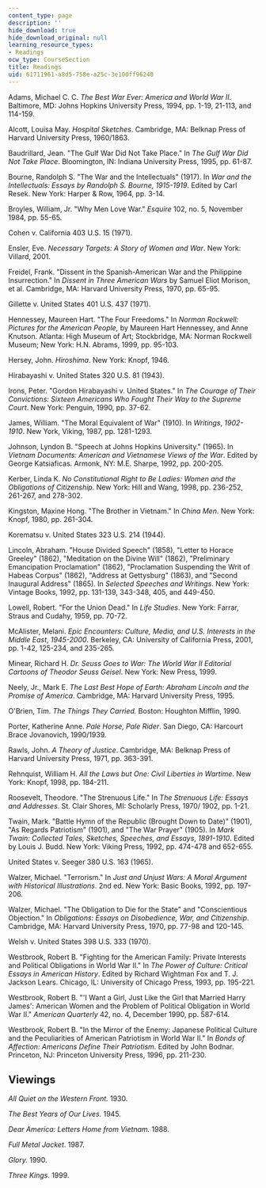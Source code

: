 ```yaml
---
content_type: page
description: ''
hide_download: true
hide_download_original: null
learning_resource_types:
- Readings
ocw_type: CourseSection
title: Readings
uid: 61711961-a8d5-758e-a25c-3e100ff96240
---
```


Adams, Michael C. C. _The Best War Ever: America and World War II_. Baltimore, MD: Johns Hopkins University Press, 1994, pp. 1-19, 21-113, and 114-159.

Alcott, Louisa May. _Hospital Sketches_. Cambridge, MA: Belknap Press of Harvard University Press, 1960/1863.

Baudrillard, Jean. "The Gulf War Did Not Take Place." In _The Gulf War Did Not Take Place_. Bloomington, IN: Indiana University Press, 1995, pp. 61-87.

Bourne, Randolph S. "The War and the Intellectuals" (1917). In _War and the Intellectuals: Essays by Randolph S. Bourne,_ _1915-1919_. Edited by Carl Resek. New York: Harper & Row, 1964, pp. 3-14.

Broyles, William, Jr. "Why Men Love War." _Esquire_ 102, no. 5, November 1984, pp. 55-65.

Cohen v. California 403 U.S. 15 (1971).

Ensler, Eve. _Necessary Targets: A Story of Women and War_. New York: Villard, 2001.

Freidel, Frank. "Dissent in the Spanish-American War and the Philippine Insurrection." In _Dissent in Three American Wars_ by Samuel Eliot Morison, et al. Cambridge, MA: Harvard University Press, 1970, pp. 65-95.

Gillette v. United States 401 U.S. 437 (1971).

Hennessey, Maureen Hart. "The Four Freedoms." In _Norman Rockwell: Pictures for the American People,_ by Maureen Hart Hennessey, and Anne Knutson. Atlanta: High Museum of Art; Stockbridge, MA: Norman Rockwell Museum; New York: H.N. Abrams, 1999, pp. 95-103.

Hersey, John. _Hiroshima_. New York: Knopf, 1946.

Hirabayashi v. United States 320 U.S. 81 (1943).

Irons, Peter. "Gordon Hirabayashi v. United States." In _The Courage of Their Convictions: Sixteen Americans Who Fought Their Way to the Supreme Court_. New York: Penguin, 1990, pp. 37-62.

James, William. "The Moral Equivalent of War" (1910). In _Writings_, _1902-1910_. New York, Viking, 1987, pp. 1281-1293.

Johnson, Lyndon B. "Speech at Johns Hopkins University." (1965). In _Vietnam Documents: American and Vietnamese Views of the War_. Edited by George Katsiaficas. Armonk, NY: M.E. Sharpe, 1992, pp. 200-205.

Kerber, Linda K. _No Constitutional Right to Be Ladies: Women and the Obligations of Citizenship_. New York: Hill and Wang, 1998, pp. 236-252, 261-267, and 278-302.

Kingston, Maxine Hong. "The Brother in Vietnam." In _China Men_. New York: Knopf, 1980, pp. 261-304.

Korematsu v. United States 323 U.S. 214 (1944).

Lincoln, Abraham. "House Divided Speech" (1858), "Letter to Horace Greeley" (1862), "Meditation on the Divine Will" (1862), "Preliminary Emancipation Proclamation" (1862), "Proclamation Suspending the Writ of Habeas Corpus" (1862), "Address at Gettysburg" (1863), and "Second Inaugural Address" (1865). In _Selected Speeches and Writings_. New York: Vintage Books, 1992, pp. 131-139, 343-348, 405, and 449-450.

Lowell, Robert. "For the Union Dead." In _Life Studies_. New York: Farrar, Straus and Cudahy, 1959, pp. 70-72.

McAlister, Melani. _Epic Encounters: Culture, Media, and U.S. Interests in the Middle East_, _1945-2000_. Berkeley, CA: University of California Press, 2001, pp. 1-42, 125-234, and 235-265.

Minear, Richard H. _Dr. Seuss Goes to War: The World War II Editorial Cartoons of Theodor Seuss Geisel_. New York: New Press, 1999.

Neely, Jr., Mark E. _The Last Best Hope of Earth: Abraham Lincoln and the Promise of America_. Cambridge, MA: Harvard University Press, 1995.

O'Brien, Tim. _The Things They Carried._ Boston: Houghton Mifflin, 1990.

Porter, Katherine Anne. _Pale Horse, Pale Rider_. San Diego, CA: Harcourt Brace Jovanovich, 1990/1939.

Rawls, John. _A Theory of Justice_. Cambridge, MA: Belknap Press of Harvard University Press, 1971, pp. 363-391.

Rehnquist, William H. _All the Laws but One: Civil Liberties in Wartime_. New York: Knopf, 1998, pp. 184-211.

Roosevelt, Theodore. "The Strenuous Life." In _The Strenuous Life: Essays and Addresses_. St. Clair Shores, MI: Scholarly Press, 1970/ 1902, pp. 1-21.

Twain, Mark. "Battle Hymn of the Republic (Brought Down to Date)" (1901), "As Regards Patriotism" (1901), and "The War Prayer" (1905). In _Mark Twain: Collected Tales, Sketches, Speeches, and Essays_, _1891-1910_. Edited by Louis J. Budd. New York: Viking Press, 1992, pp. 474-478 and 652-655.

United States v. Seeger 380 U.S. 163 (1965).

Walzer, Michael. "Terrorism." In _Just and Unjust Wars: A Moral Argument with Historical Illustrations_. 2nd ed. New York: Basic Books, 1992, pp. 197-206.

Walzer, Michael. "The Obligation to Die for the State" and "Conscientious Objection." In _Obligations: Essays on Disobedience, War, and Citizenship_. Cambridge, MA: Harvard University Press, 1970, pp. 77-98 and 120-145.

Welsh v. United States 398 U.S. 333 (1970).

Westbrook, Robert B. "Fighting for the American Family: Private Interests and Political Obligations in World War II." In _The Power of Culture: Critical Essays in American History_. Edited by Richard Wightman Fox and T. J. Jackson Lears. Chicago, IL: University of Chicago Press, 1993, pp. 195-221.

Westbrook, Robert B. "'I Want a Girl, Just Like the Girl that Married Harry James': American Women and the Problem of Political Obligation in World War II." _American Quarterly_ 42, no. 4, December 1990, pp. 587-614.

Westbrook, Robert B. "In the Mirror of the Enemy: Japanese Political Culture and the Peculiarities of American Patriotism in World War II." In _Bonds of Affection: Americans Define Their Patriotism_. Edited by John Bodnar. Princeton, NJ: Princeton University Press, 1996, pp. 211-230.

Viewings
--------

_All Quiet on the Western Front._ 1930.

_The Best Years of Our Lives._ 1945.

_Dear America: Letters Home from Vietnam._ 1988.

_Full Metal Jacket_. 1987.

_Glory._ 1990.

_Three Kings_. 1999.